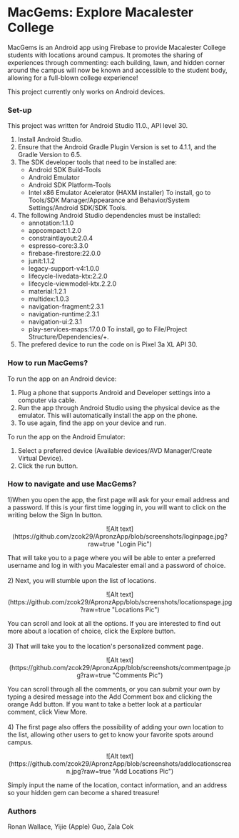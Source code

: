 # MacGems: Explore Macalester College

MacGems is an Android app using Firebase to provide Macalester College students with locations around campus. It promotes the sharing of experiences through commenting: each building, lawn, and hidden corner around the campus will now be known and accessible to the student body, allowing for a full-blown college experience!

This project currently only works on Android devices.

### Set-up
This project was written for Android Studio 11.0., API level 30.

1. Install Android Studio.
2. Ensure that the Android Gradle Plugin Version is set to 4.1.1, and the Gradle Version to 6.5.
3. The SDK developer tools that need to be installed are:
      - Android SDK Build-Tools
      - Android Emulator
      - Android SDK Platform-Tools
      - Intel x86 Emulator Acelerator (HAXM installer)
To install, go to Tools/SDK Manager/Appearance and Behavior/System Settings/Android SDK/SDK Tools.
4. The following Android Studio dependencies must be installed:
      - annotation:1.1.0
      - appcompact:1.2.0
      - constraintlayout:2.0.4
      - espresso-core:3.3.0
      - firebase-firestore:22.0.0
      - junit:1.1.2
      - legacy-support-v4:1.0.0
      - lifecycle-livedata-ktx:2.2.0
      - lifecycle-viewmodel-ktx.2.2.0
      - material:1.2.1
      - multidex:1.0.3
      - navigation-fragment:2.3.1
      - navigation-runtime:2.3.1
      - navigation-ui:2.3.1
      - play-services-maps:17.0.0
To install, go to File/Project Structure/Dependencies/+.
5. The prefered device to run the code on is Pixel 3a XL API 30.
      
### How to run MacGems?
To run the app on an Android device:
1. Plug a phone that supports Android and Developer settings into a computer via cable.
2. Run the app through Android Studio using the physical device as the emulator. This will automatically install the app on the phone.
3. To use again, find the app on your device and run.

To run the app on the Android Emulator:
1. Select a preferred device (Available devices/AVD Manager/Create Virtual Device).
2. Click the run button.

### How to navigate and use MacGems?
1)When you open the app, the first page will ask for your email address and a password. If this is your first time logging in, you will want to click on the writing below the Sign In button.
<p align="center">
 ![Alt text](https://github.com/zcok29/ApronzApp/blob/screenshots/loginpage.jpg?raw=true "Login Pic")
</p>
That will take you to a page where you will be able to enter a preferred username and log in with you Macalester email and a password of choice. 
<br />
<br />
2) Next, you will stumble upon the list of locations.
<p align="center">
 ![Alt text](https://github.com/zcok29/ApronzApp/blob/screenshots/locationspage.jpg?raw=true "Locations Pic")
</p>
You can scroll and look at all the options. If you are interested to find out more about a location of choice, click the Explore button.
<br />
<br />
3) That will take you to the location's personalized comment page.
<p align="center">
 ![Alt text](https://github.com/zcok29/ApronzApp/blob/screenshots/commentpage.jpg?raw=true "Comments Pic")
</p>
You can scroll through all the comments, or you can submit your own by typing a desired message into the Add Comment box and clicking the orange Add button. If you want to take a better look at a particular comment, click View More.
<br />
<br />
4) The first page also offers the possibility of adding your own location to the list, allowing other users to get to know your favorite spots around campus. 
<br />
<p align="center">
 ![Alt text](https://github.com/zcok29/ApronzApp/blob/screenshots/addlocationscrean.jpg?raw=true "Add Locations Pic")
</p>
Simply input the name of the location, contact information, and an address so your hidden gem can become a shared treasure! 

### Authors
Ronan Wallace, Yijie (Apple) Guo, Zala Cok
